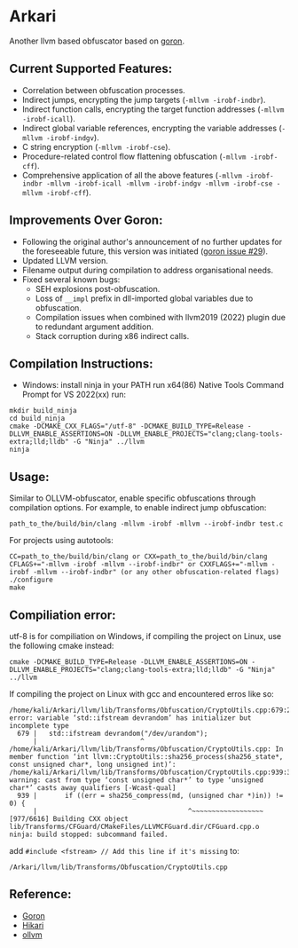 # Arkari
Another llvm based obfuscator based on [goron](https://github.com/amimo/goron).

## Current Supported Features:
- Correlation between obfuscation processes.
- Indirect jumps, encrypting the jump targets (`-mllvm -irobf-indbr`).
- Indirect function calls, encrypting the target function addresses (`-mllvm -irobf-icall`).
- Indirect global variable references, encrypting the variable addresses (`-mllvm -irobf-indgv`).
- C string encryption (`-mllvm -irobf-cse`).
- Procedure-related control flow flattening obfuscation (`-mllvm -irobf-cff`).
- Comprehensive application of all the above features (`-mllvm -irobf-indbr -mllvm -irobf-icall -mllvm -irobf-indgv -mllvm -irobf-cse -mllvm -irobf-cff`).


## Improvements Over Goron:
- Following the original author's announcement of no further updates for the foreseeable future, this version was initiated ([goron issue #29](https://github.com/amimo/goron/issues/29)).
- Updated LLVM version.
- Filename output during compilation to address organisational needs.
- Fixed several known bugs:
  - SEH explosions post-obfuscation.
  - Loss of `__impl` prefix in dll-imported global variables due to obfuscation.
  - Compilation issues when combined with llvm2019 (2022) plugin due to redundant argument addition.
  - Stack corruption during x86 indirect calls.
    
## Compilation Instructions:

 - Windows:
install ninja in your PATH
run x64(86) Native Tools Command Prompt for VS 2022(xx)
run:
```
mkdir build_ninja
cd build_ninja
cmake -DCMAKE_CXX_FLAGS="/utf-8" -DCMAKE_BUILD_TYPE=Release -DLLVM_ENABLE_ASSERTIONS=ON -DLLVM_ENABLE_PROJECTS="clang;clang-tools-extra;lld;lldb" -G "Ninja" ../llvm
ninja
```

## Usage:

Similar to OLLVM-obfuscator, enable specific obfuscations through compilation options. For example, to enable indirect jump obfuscation:

```
path_to_the/build/bin/clang -mllvm -irobf -mllvm --irobf-indbr test.c
```
For projects using autotools:
```
CC=path_to_the/build/bin/clang or CXX=path_to_the/build/bin/clang
CFLAGS+="-mllvm -irobf -mllvm --irobf-indbr" or CXXFLAGS+="-mllvm -irobf -mllvm --irobf-indbr" (or any other obfuscation-related flags)
./configure
make
```
## Compiliation error:
utf-8 is for compiliation on Windows, if compiling the project on Linux, use the following cmake instead:
```
cmake -DCMAKE_BUILD_TYPE=Release -DLLVM_ENABLE_ASSERTIONS=ON -DLLVM_ENABLE_PROJECTS="clang;clang-tools-extra;lld;lldb" -G "Ninja" ../llvm
```

If compiling the project on Linux with gcc and encountered erros like so: 
```
/home/kali/Arkari/llvm/lib/Transforms/Obfuscation/CryptoUtils.cpp:679:26: error: variable ‘std::ifstream devrandom’ has initializer but incomplete type
  679 |   std::ifstream devrandom("/dev/urandom");
      |                          ^
/home/kali/Arkari/llvm/lib/Transforms/Obfuscation/CryptoUtils.cpp: In member function ‘int llvm::CryptoUtils::sha256_process(sha256_state*, const unsigned char*, long unsigned int)’:
/home/kali/Arkari/llvm/lib/Transforms/Obfuscation/CryptoUtils.cpp:939:38: warning: cast from type ‘const unsigned char*’ to type ‘unsigned char*’ casts away qualifiers [-Wcast-qual]
  939 |       if ((err = sha256_compress(md, (unsigned char *)in)) != 0) {
      |                                      ^~~~~~~~~~~~~~~~~~~
[977/6616] Building CXX object lib/Transforms/CFGuard/CMakeFiles/LLVMCFGuard.dir/CFGuard.cpp.o
ninja: build stopped: subcommand failed.
```
add ```#include <fstream> // Add this line if it's missing``` to: 
```
/Arkari/llvm/lib/Transforms/Obfuscation/CryptoUtils.cpp
```

## Reference:
+ [Goron](https://github.com/amimo/goron)
+ [Hikari](https://github.com/HikariObfuscator/Hikari)
+ [ollvm](https://github.com/obfuscator-llvm/obfuscator)
